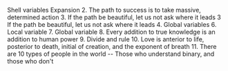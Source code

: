 Shell variables Expansion
2. The path to success is to take massive, determined action
3. If the path be beautiful, let us not ask where it leads
3 If the path be beautiful, let us not ask where it leads
4. Global variables
6. Local variable
7. Global variable
8. Every addition to true knowledge is an addition to human power
9. Divide and rule
10. Love is anterior to life, posterior to death, initial of creation, and the exponent of breath
11. There are 10 types of people in the world -- Those who understand binary, and those who don't
